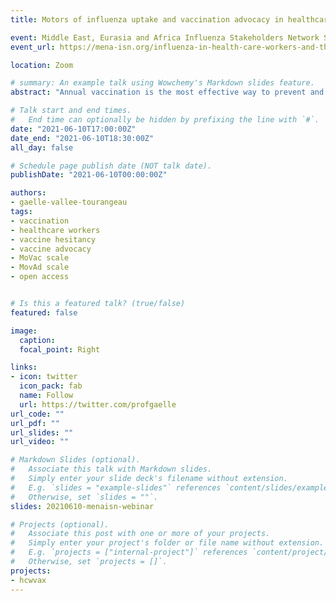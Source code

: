 ```yaml
---
title: Motors of influenza uptake and vaccination advocacy in healthcare workers

event: Middle East, Eurasia and Africa Influenza Stakeholders Network Seminar Series
event_url: https://mena-isn.org/influenza-in-health-care-workers-and-the-role-of-vaccination/

location: Zoom

# summary: An example talk using Wowchemy's Markdown slides feature.
abstract: "Annual vaccination is the most effective way to prevent and control the health and economic burden caused by seasonal influenza. Healthcare workers (HCWs) play a crucial role in vaccine acceptance and advocacy for their patients. This study explored the drivers of HCWs’ vaccine acceptance and advocacy in six European countries."

# Talk start and end times.
#   End time can optionally be hidden by prefixing the line with `#`.
date: "2021-06-10T17:00:00Z"
date_end: "2021-06-10T18:30:00Z"
all_day: false

# Schedule page publish date (NOT talk date).
publishDate: "2021-06-10T00:00:00Z"

authors: 
- gaelle-vallee-tourangeau
tags: 
- vaccination
- healthcare workers
- vaccine hesitancy
- vaccine advocacy
- MoVac scale
- MovAd scale
- open access


# Is this a featured talk? (true/false)
featured: false

image:
  caption: 
  focal_point: Right

links:
- icon: twitter
  icon_pack: fab
  name: Follow
  url: https://twitter.com/profgaelle
url_code: ""
url_pdf: ""
url_slides: ""
url_video: ""

# Markdown Slides (optional).
#   Associate this talk with Markdown slides.
#   Simply enter your slide deck's filename without extension.
#   E.g. `slides = "example-slides"` references `content/slides/example-slides.md`.
#   Otherwise, set `slides = ""`.
slides: 20210610-menaisn-webinar

# Projects (optional).
#   Associate this post with one or more of your projects.
#   Simply enter your project's folder or file name without extension.
#   E.g. `projects = ["internal-project"]` references `content/project/deep-learning/index.md`.
#   Otherwise, set `projects = []`.
projects:
- hcwvax
---
```


